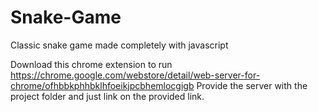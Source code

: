 # Snake-Game
Classic snake game made completely with javascript

Download this chrome extension to run https://chrome.google.com/webstore/detail/web-server-for-chrome/ofhbbkphhbklhfoeikjpcbhemlocgigb
Provide the server with the project folder and just link on the provided link.



